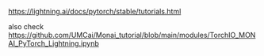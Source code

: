 https://lightning.ai/docs/pytorch/stable/tutorials.html

also check 
https://github.com/UMCai/Monai_tutorial/blob/main/modules/TorchIO_MONAI_PyTorch_Lightning.ipynb